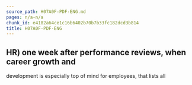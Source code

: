 ```yaml
---
source_path: H07A0F-PDF-ENG.md
pages: n/a-n/a
chunk_id: e4182a64ce1c16b6402b70b7b33fc182dcd3b814
title: H07A0F-PDF-ENG
---
```

## HR) one week after performance reviews, when career growth and

development is especially top of mind for employees, that lists all
